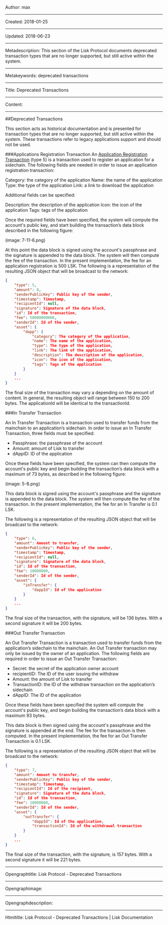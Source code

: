 Author: max

----

Created: 2018-01-25

----

Updated: 2018-06-23

----

Metadescription: This section of the Lisk Protocol documents deprecated transaction types that are no longer supported, but still active within the system.

----

Metakeywords: deprecated transactions

----

Title: Deprecated Transactions

----

Content: 

---

##Deprecated Transactions

This section acts as historical documentation and is presented for transaction types that are no longer supported, but still active within the system. These transactions refer to legacy applications support and should not be used. 

###Applications Registration Transaction
An [Application Registration Transaction](/documentation/lisk-protocol/transactions)  (type 5) is a transaction used to register an application for a sidechain. The following fields are needed in order to issue an application registration transaction:

Category: the category of the application
Name: the name of the application
Type: the type of the application
Link: a link to download the application

Additional fields can be specified:

Description: the description of the application
Icon: the icon of the application
Tags: tags of the application

Once the required fields have been specified, the system will compute the account's public key, and start building the transaction’s data block described in the following figure:

(image: 7-11-6.png)

At this point the data block is signed using the account's passphrase and the signature is appended to the data block. The system will then compute the fee of the transaction. In the present implementation, the fee for an application registration is 500 LSK. The following is a representation of the resulting JSON object that will be broadcast to the network:

```json
{
    "type": 5,
    "amount": 0,
    "senderPublicKey": Public key of the sender,
    "timestamp": Timestamp,
    "recipientId": null,
    "signature": Signature of the data block,
    "id": Id of the transaction,
    "fee": 50000000000,
    "senderId": Id of the sender,
    "asset": {
        "dapp": {
            "category": The category of the application,
            "name": The name of the application,
            "type": The type of the application,
            "link": The link of the application,
            "description": The description of the application,
            "icon": The icon of the application,
            "tags": Tags of the application
        }
    }
    ...
}
```

The final size of the transaction may vary a depending on the amount of content. In general, the resulting object will range between 150 to 200 bytes. The applicationId will be identical to the transactionId.

###In Transfer Transaction

An In Transfer Transaction is a transaction used to transfer funds from the mainchain to an application’s sidechain. In order to issue an In Transfer Transaction, three fields must be specified:

- Passphrase: the passphrase of the account
- Amount: amount of Lisk to transfer
- dAppID: ID of the application

Once these fields have been specified, the system can then compute the account's public key and begin building the transaction’s data block with a maximum of 73 bytes, as described in the following figure:

(image: 5-8.png)

This data block is signed using the account's passphrase and the signature is appended to the data block. The system will then compute the fee of the transaction. In the present implementation, the fee for an In Transfer is 0.1 LSK. 

The following is a representation of the resulting JSON object that will be broadcast to the network:

```json
{
    "type": 6,
    "amount": Amount to transfer,
    "senderPublicKey": Public key of the sender,
    "timestamp": Timestamp,
    "recipientId": null,
    "signature": Signature of the data block,
    "id": Id of the transaction,
    "fee": 10000000,
    "senderId": Id of the sender,
    "asset": {
        "inTransfer": {
            "dappId": Id of the application
        }
    }
    ...
}
```

The final size of the transaction, with the signature, will be 136 bytes. With a second signature it will be 200 bytes.

###Out Transfer Transaction

An Out Transfer Transaction is a transaction used to transfer funds from the application’s sidechain to the mainchain. An Out Transfer transaction may only be issued by the owner of an application. The following fields are required in order to issue an Out Transfer Transaction:

- Secret: the secret of the application owner account
- recipientID: The ID of the user issuing the withdraw
- Amount: the amount of Lisk to transfer
- TransactionID: the ID of the withdraw transaction on the application’s sidechain
- dAppID: The ID of the application

Once these fields have been specified the system will compute the account's public key, and begin building the transaction’s data block with a maximum 93 bytes.

This data block is then signed using the account's passphrase and the signature is appended at the end. The fee for the transaction is then computed. In the present implementation, the fee for an Out Transfer Transaction is 0.1 LSK. 

The following is a representation of the resulting JSON object that will be broadcast to the network:

```json
{
    "type": 7,
    "amount": Amount to transfer,
    "senderPublicKey": Public key of the sender,
    "timestamp": Timestamp,
    "recipientId": Id of the recipient,
    "signature": Signature of the data block,
    "id": Id of the transaction,
    "fee": 10000000,
    "senderId": Id of the sender,
    "asset": {
        "outTransfer": {
            "dappId": Id of the application,
            "transactionId": Id of the withdrawal transaction
        }
    }
    ...
}
```

The final size of the transaction, with the signature, is 157 bytes. With a second signature it will be 221 bytes.

----

Opengraphtitle: Lisk Protocol - Deprecated Transactions

----

Opengraphimage: 

----

Opengraphdescription: 

----

Htmltitle: Lisk Protocol - Deprecated Transactions | Lisk Documentation